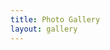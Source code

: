```yaml
---
title: Photo Gallery
layout: gallery
---
```


<div class="galleria">

</div>

<script type="text/javascript">
	Galleria.ready(function(options) {
		this.push({image: 'img/gallery/converted/couple_1.jpg'});
	});
	
	var data = [
	    {
	        image: 'img/gallery/converted/camping_1.jpg',
	        title: "Saumya's Head",
	        description: "This is a description of Saumya's head",
	    },

	    {
	        image: 'img/gallery/converted/camping_2.jpg',
	        title: "Tim's Head",
	        description: "This is a description of Tim's head",
	    },
	];

	Galleria.loadTheme('js/themes/classic/galleria.classic.js');
	Galleria.configure({_toggleInfo: false});

    Galleria.run('.galleria', {dataSource: data});
</script>